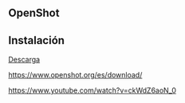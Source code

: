 ## OpenShot


## Instalación

[Descarga]()

https://www.openshot.org/es/download/


https://www.youtube.com/watch?v=ckWdZ6aoN_0